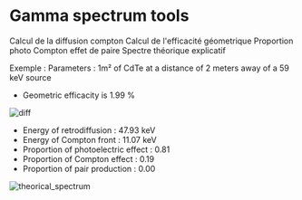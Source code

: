 # Gamma spectrum tools


Calcul de la diffusion compton
Calcul de l'efficacité géometrique 
Proportion photo Compton effet de paire
Spectre théorique explicatif




Exemple : 
Parameters : 1m² of CdTe at a distance of 2 meters away of a 59 keV source




- Geometric efficacity is 1.99 %


![diff](https://github.com/user-attachments/assets/7f63588a-a3dc-4780-afa4-32c19b08337c)

- Energy of retrodiffusion : 47.93 keV
- Energy of Compton front : 11.07 keV
- Proportion of photoelectric effect : 0.81
- Proportion of Compton effect : 0.19
- Proportion of pair production : 0.00

![theorical_spectrum](https://github.com/user-attachments/assets/67aa3d86-5845-41ee-9216-96b67b5d676b)
